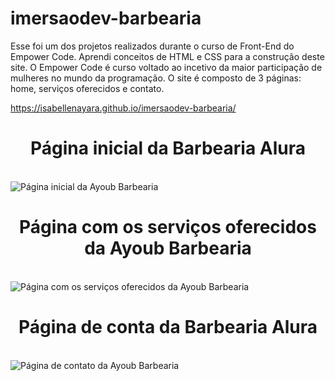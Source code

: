 # imersaodev-barbearia
Esse foi um dos projetos realizados durante o curso de Front-End do Empower Code. Aprendi conceitos de HTML e CSS para a construção deste site. O Empower Code é curso voltado ao incetivo da maior participação de mulheres no mundo da programação. O site é composto de 3 páginas: home, serviços oferecidos e contato.

https://isabellenayara.github.io/imersaodev-barbearia/

<p align="center">
<h1 align="center"> Página inicial da Barbearia Alura </h1>
<br>
<img src="https://isabellenayara.github.io/imersaodev-barbearia/HOME.png" alt="Página inicial da Ayoub Barbearia">
<br>
<h1 align="center"> Página com os serviços oferecidos da Ayoub Barbearia </h1>
<br>
<img src="https://isabellenayara.github.io/imersaodev-barbearia/PRODUTOS.png" alt="Página com os serviços oferecidos da Ayoub Barbearia">
<br>
<h1 align="center"> Página de conta da Barbearia Alura </h1>
<br>
<img src="https://isabellenayara.github.io/imersaodev-barbearia/CONTATO.png" alt="Página de contato da Ayoub Barbearia">
</p>
